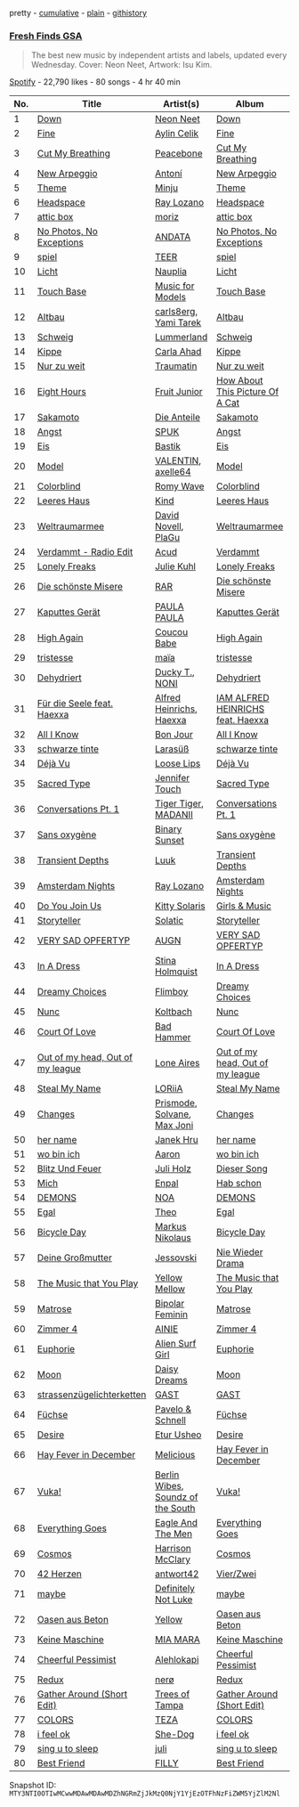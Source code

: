 pretty - [cumulative](/playlists/cumulative/37i9dQZF1DX2ddCYH6QIK5.md) - [plain](/playlists/plain/37i9dQZF1DX2ddCYH6QIK5) - [githistory](https://github.githistory.xyz/mackorone/spotify-playlist-archive/blob/main/playlists/plain/37i9dQZF1DX2ddCYH6QIK5)

### [Fresh Finds GSA](https://open.spotify.com/playlist/37i9dQZF1DX2ddCYH6QIK5)

> The best new music by independent artists and labels, updated every Wednesday\. Cover: Neon Neet, Artwork: Isu Kim.

[Spotify](https://open.spotify.com/user/spotify) - 22,790 likes - 80 songs - 4 hr 40 min

| No. | Title | Artist(s) | Album | Length |
|---|---|---|---|---|
| 1 | [Down](https://open.spotify.com/track/5guo8TwbQXq9oxVZIKNm5O) | [Neon Neet](https://open.spotify.com/artist/5GIYsEtFCzSQxFLmBW6Ri0) | [Down](https://open.spotify.com/album/4rFKLD044q352JelD1AARX) | 2:47 |
| 2 | [Fine](https://open.spotify.com/track/0EnCciz3RqzRsO2KPVSMeT) | [Aylin Celik](https://open.spotify.com/artist/4VXfrQlYdAe5DZ04GQevRa) | [Fine](https://open.spotify.com/album/10dIPnfJKXAspXPBzgTJ1v) | 3:06 |
| 3 | [Cut My Breathing](https://open.spotify.com/track/2CryvJrsKNsrxfbsqIQYr9) | [Peacebone](https://open.spotify.com/artist/4GjDSR8X4PWmaUXIP0pVnf) | [Cut My Breathing](https://open.spotify.com/album/34zVQ85SKhrb7DTI8rM9ic) | 4:01 |
| 4 | [New Arpeggio](https://open.spotify.com/track/66grD2WtFKFiq6ymlfQQGP) | [Antoní](https://open.spotify.com/artist/7jP2bIZ5G2DD3JTgpulrWr) | [New Arpeggio](https://open.spotify.com/album/4kBSnFHk93aa53dcImMetU) | 4:54 |
| 5 | [Theme](https://open.spotify.com/track/072WESirySllVZwIpbtNTY) | [Minju](https://open.spotify.com/artist/7LuJRgbeA8VCUqO0i6VlK6) | [Theme](https://open.spotify.com/album/54LHsjAXVvwCps17wOMGf1) | 7:00 |
| 6 | [Headspace](https://open.spotify.com/track/79E4lV4arM5mzG8nwoNwkI) | [Ray Lozano](https://open.spotify.com/artist/1lqO9zpSZ9iEkgEgJqc443) | [Headspace](https://open.spotify.com/album/1vx0GzKfansFH2pv3aW4Un) | 0:59 |
| 7 | [attic box](https://open.spotify.com/track/3btitHAcDeV6xG5qBFzYBD) | [moriz](https://open.spotify.com/artist/6aUNyuqJyOYhSmq3tCjvG7) | [attic box](https://open.spotify.com/album/29jwmnwgVERjTcrfnk6dxB) | 2:55 |
| 8 | [No Photos, No Exceptions](https://open.spotify.com/track/37v22hAV0P456DgqO2EbzY) | [ANDATA](https://open.spotify.com/artist/4EWtOuG1AiHXvrd9LtEnzQ) | [No Photos, No Exceptions](https://open.spotify.com/album/30kw1sPlIF1YXVcLRb5ENo) | 6:18 |
| 9 | [spiel](https://open.spotify.com/track/15eanqdJlpD7rz5o1aTN6O) | [TEER](https://open.spotify.com/artist/6DAoPIKbym8tpSn4cAffWv) | [spiel](https://open.spotify.com/album/6OyeNw5pm3Immt9nZ9PKvO) | 2:56 |
| 10 | [Licht](https://open.spotify.com/track/58z9x356iEUiX0huSmQ4ru) | [Nauplia](https://open.spotify.com/artist/2iWLvtf0O9f4Xgwx1ojVTZ) | [Licht](https://open.spotify.com/album/4P5d8zpHAhzXygEOdgbehD) | 2:20 |
| 11 | [Touch Base](https://open.spotify.com/track/6PGrQOOjHVqollpiX60S5g) | [Music for Models](https://open.spotify.com/artist/3vNfLZNrzaxuAeo6DKcjJM) | [Touch Base](https://open.spotify.com/album/26FaiDcEI2UDwpelJu2Aah) | 3:10 |
| 12 | [Altbau](https://open.spotify.com/track/2bPB5aL4jH4CbSC0gbFSAC) | [carls8erg](https://open.spotify.com/artist/4nZDWhkKuOHrd6OxwoslWp), [Yami Tarek](https://open.spotify.com/artist/01RCUa4hnfkFVGKvg4Nu0z) | [Altbau](https://open.spotify.com/album/4EF9cdooeKayIHbQQkzYam) | 5:08 |
| 13 | [Schweig](https://open.spotify.com/track/2oxLIdAVPK5Uygb2dmUvyK) | [Lummerland](https://open.spotify.com/artist/53RAdhWDbQ0CqzWyfrNLcP) | [Schweig](https://open.spotify.com/album/5o1JzyOlFodAeEN3HvmS23) | 4:39 |
| 14 | [Kippe](https://open.spotify.com/track/7EEkf0j8wet1TBSclluGGH) | [Carla Ahad](https://open.spotify.com/artist/0ic9BGUoRMQidNxGoet7Ln) | [Kippe](https://open.spotify.com/album/6kbiR8fu64IB1LmGW7S32g) | 2:36 |
| 15 | [Nur zu weit](https://open.spotify.com/track/6aIHRl2E7HJ148v0zSE5xq) | [Traumatin](https://open.spotify.com/artist/7a3E1IT2qaGIq6M4cW2NtV) | [Nur zu weit](https://open.spotify.com/album/1kRSNpQb8JDBBH5g4scIg1) | 3:46 |
| 16 | [Eight Hours](https://open.spotify.com/track/0G6I2K2DU70tZkrdVZ3hxZ) | [Fruit Junior](https://open.spotify.com/artist/4qNHQ7M4r3z1jEKUyH8NiN) | [How About This Picture Of A Cat](https://open.spotify.com/album/7es9gg8c5hl6lgy7HsgbgU) | 3:43 |
| 17 | [Sakamoto](https://open.spotify.com/track/5NddYTqn8nDxfgxpH2eS3s) | [Die Anteile](https://open.spotify.com/artist/7yFn4E4Lun7lW0hwOr7n0M) | [Sakamoto](https://open.spotify.com/album/7rRfYJuuIh1bGY9wEl62LZ) | 3:19 |
| 18 | [Angst](https://open.spotify.com/track/03Pl0rEvXTzriTn07lykLd) | [SPUK](https://open.spotify.com/artist/7KiwsnLFaUGLga5bmIu3kd) | [Angst](https://open.spotify.com/album/29F5AbwqtV1XnEd9ELoCnX) | 3:15 |
| 19 | [Eis](https://open.spotify.com/track/6BdWzzvdEYfFYwngo1vsHq) | [Bastik](https://open.spotify.com/artist/3QHkNmUFDucSq7w4OnX8aY) | [Eis](https://open.spotify.com/album/6G3JhXM9SJYvB1v22RfIJl) | 4:08 |
| 20 | [Model](https://open.spotify.com/track/03v3SoIdJUTyX0IQSOEzdc) | [VALENTIN](https://open.spotify.com/artist/4S0lBY3WbWoZoDtVbKtxBF), [axelle64](https://open.spotify.com/artist/4r5qZBcK3h5bmcalQtXbWB) | [Model](https://open.spotify.com/album/16lYaRj49ot04pViDsSTqf) | 2:32 |
| 21 | [Colorblind](https://open.spotify.com/track/0PuhSSYUnuZL7WsKjPhLEC) | [Romy Wave](https://open.spotify.com/artist/0tIszD5cwkangP5Xkoy02E) | [Colorblind](https://open.spotify.com/album/72bJCSXvHcg8X2bBJfoW7D) | 2:49 |
| 22 | [Leeres Haus](https://open.spotify.com/track/4nsodT0Ifmgjwq2MRidCJv) | [Kind](https://open.spotify.com/artist/17xOXfjwwBku3bnlraoLDI) | [Leeres Haus](https://open.spotify.com/album/5YJYw9FLIixneYORcZPuje) | 4:56 |
| 23 | [Weltraumarmee](https://open.spotify.com/track/3PjRZwzojOxrgZBjhNW7sz) | [David Novell](https://open.spotify.com/artist/6hPMWScKjeP9uCSYBQwOlt), [PlaGu](https://open.spotify.com/artist/1A3DOlWYUWbm9NQ4fIuXUD) | [Weltraumarmee](https://open.spotify.com/album/0bZKU0cvyL2M4poWpIJq77) | 3:42 |
| 24 | [Verdammt \- Radio Edit](https://open.spotify.com/track/6B8hCZtANfdTrU4y9P9R5i) | [Acud](https://open.spotify.com/artist/6nkfC5ET7sPeZHTZN5X78N) | [Verdammt](https://open.spotify.com/album/3f9JcIzhjRr3h58sJOt2qT) | 3:37 |
| 25 | [Lonely Freaks](https://open.spotify.com/track/7txNpEyDrGtHE8f3kcPocs) | [Julie Kuhl](https://open.spotify.com/artist/1JYbVE0e5PZAna9Wf6pp4X) | [Lonely Freaks](https://open.spotify.com/album/6wXVwlibGV8nsKLmBZLCme) | 4:00 |
| 26 | [Die schönste Misere](https://open.spotify.com/track/4C7Ws7OAAfZq5dYZZ2W9aa) | [RAR](https://open.spotify.com/artist/0ms1soCPtzKiqFMK198lya) | [Die schönste Misere](https://open.spotify.com/album/4cYGjze1LpkmR0IzHVYYHu) | 3:40 |
| 27 | [Kaputtes Gerät](https://open.spotify.com/track/3hNXkvaZ8DJ4mlaoqy4G5j) | [PAULA PAULA](https://open.spotify.com/artist/1OnyP2j1xYBzswCS7VUz0e) | [Kaputtes Gerät](https://open.spotify.com/album/5cDBhbM6dLGbPsNOfTEiyP) | 3:38 |
| 28 | [High Again](https://open.spotify.com/track/6suMLfjKlzmYgPb5SiV0Rs) | [Coucou Babe](https://open.spotify.com/artist/64oYZ9wab5dkE4IrGVwPz0) | [High Again](https://open.spotify.com/album/4eLCLiwRIQGAqMUk1VRafi) | 3:29 |
| 29 | [tristesse](https://open.spotify.com/track/1m5CNvawNLaWC5YBWF0sXQ) | [maïa](https://open.spotify.com/artist/3bcCrzlcDxhgXEsk5sqgmR) | [tristesse](https://open.spotify.com/album/6POvDmme72sKHApHzRqyzS) | 3:00 |
| 30 | [Dehydriert](https://open.spotify.com/track/3yhUlZhAtpZaDCMRAs6o7E) | [Ducky T.](https://open.spotify.com/artist/7KJl09yTcrdozkPujCvBxC), [NONI](https://open.spotify.com/artist/224ViDqdVyhQAga2BystL6) | [Dehydriert](https://open.spotify.com/album/6pufZ7riNQKe2uScphmKeI) | 3:22 |
| 31 | [Für die Seele feat\. Haexxa](https://open.spotify.com/track/2fKUMYknbSWF7WOKwMQUZE) | [Alfred Heinrichs](https://open.spotify.com/artist/6kzCLJOC7MU8mAbhIJNpIo), [Haexxa](https://open.spotify.com/artist/0GY1LiRaEjFG0n8rP8wvrC) | [IAM ALFRED HEINRICHS feat\. Haexxa](https://open.spotify.com/album/1Cr9a95UD5guifadqpth5N) | 5:59 |
| 32 | [All I Know](https://open.spotify.com/track/5WCv12YmfSf1j3SoswLryE) | [Bon Jour](https://open.spotify.com/artist/5roPkeVjygRQYcEyCoj4XA) | [All I Know](https://open.spotify.com/album/1pTiNWMK1b1kfL624Q3582) | 3:09 |
| 33 | [schwarze tinte](https://open.spotify.com/track/4IKf2OrL9xVm0Bg5FuOmC7) | [Larasüß](https://open.spotify.com/artist/2cWGRFVeeT6tNcB9FJlKak) | [schwarze tinte](https://open.spotify.com/album/1Rl1vH2nbUx0fZ5JGRsuvj) | 2:12 |
| 34 | [Déjà Vu](https://open.spotify.com/track/4srmtR6Av8pSQU4GxFC09c) | [Loose Lips](https://open.spotify.com/artist/0n5RkUf3LWm4kBn5i1OeND) | [Déjà Vu](https://open.spotify.com/album/1tDMG6e9J6B3OUwatAq4L4) | 3:13 |
| 35 | [Sacred Type](https://open.spotify.com/track/4Huu3YdsOUkubcMqVramYl) | [Jennifer Touch](https://open.spotify.com/artist/2RTTomV6iq54PkO0g3KLOO) | [Sacred Type](https://open.spotify.com/album/4AWSQz9jY2vFf6kMdyLSz6) | 4:41 |
| 36 | [Conversations Pt\. 1](https://open.spotify.com/track/65ze2N5uaFTZ0nEjPOlHvm) | [Tiger Tiger](https://open.spotify.com/artist/7KzFtKKM85VthpSH8QCvjH), [MADANII](https://open.spotify.com/artist/1RzGXB2manO8IeUxrPSG4f) | [Conversations Pt\. 1](https://open.spotify.com/album/6uqTYt7gVa0okOWbe4gEoq) | 2:14 |
| 37 | [Sans oxygène](https://open.spotify.com/track/0mVCcqZcHUoGAwI7towUJ7) | [Binary Sunset](https://open.spotify.com/artist/6N0OrLKxGISopTNME8rf14) | [Sans oxygène](https://open.spotify.com/album/0BKG6YM0xnmm5vlILohlMV) | 3:29 |
| 38 | [Transient Depths](https://open.spotify.com/track/33xs9s6sGzKcdRHNT0bkIz) | [Luuk](https://open.spotify.com/artist/1TOVIIT47c5if1gCL5Wj53) | [Transient Depths](https://open.spotify.com/album/66dzSfQvIBl3yWfPOxAXSy) | 2:42 |
| 39 | [Amsterdam Nights](https://open.spotify.com/track/3x9X9P12BbpvxA5YK7DexQ) | [Ray Lozano](https://open.spotify.com/artist/1lqO9zpSZ9iEkgEgJqc443) | [Amsterdam Nights](https://open.spotify.com/album/08H5Fju8OMYiEHibIv4aGz) | 1:17 |
| 40 | [Do You Join Us](https://open.spotify.com/track/1GJnpSIdf4rjy1qMCcgpBa) | [Kitty Solaris](https://open.spotify.com/artist/2kMGKN4ZBnRSA51Iaadiep) | [Girls & Music](https://open.spotify.com/album/08SEduSqHDqTKemNPcPBC4) | 3:31 |
| 41 | [Storyteller](https://open.spotify.com/track/2hWkEkHNeR1xCTbNKYWX6D) | [Solatic](https://open.spotify.com/artist/61Lu3t06G6EPp61PovXqfm) | [Storyteller](https://open.spotify.com/album/3A2GoNrK3bQVtZTtFFq3OY) | 7:05 |
| 42 | [VERY SAD OPFERTYP](https://open.spotify.com/track/78E7hEa5130fVJMwQYCiO3) | [AUGN](https://open.spotify.com/artist/1kgwADR31NnmIwAfqffBo4) | [VERY SAD OPFERTYP](https://open.spotify.com/album/054y1HNR796eDAZsXbEMAn) | 2:47 |
| 43 | [In A Dress](https://open.spotify.com/track/3xFuUawZfrjPdZZR9hJeJd) | [Stina Holmquist](https://open.spotify.com/artist/5PimmrUrpvEgfhh1ZJwmpY) | [In A Dress](https://open.spotify.com/album/6mxuaAsmg4aD2d0b7XXdPN) | 3:41 |
| 44 | [Dreamy Choices](https://open.spotify.com/track/69Q1bQjUYgC4EjOdrKmzGG) | [Flimboy](https://open.spotify.com/artist/5EX8UexhWMMxPVU28DzdDb) | [Dreamy Choices](https://open.spotify.com/album/6Sz65Ba0zcJZOcLma5NXnW) | 3:26 |
| 45 | [Nunc](https://open.spotify.com/track/3VXiFyqU64Vi1On5GQo5CG) | [Koltbach](https://open.spotify.com/artist/7Gh2MFtYW3bviFGoult3NI) | [Nunc](https://open.spotify.com/album/4pSe5hlkdmJvaDCeJdMWCv) | 5:25 |
| 46 | [Court Of Love](https://open.spotify.com/track/02bwDpPdC8SQGp5shMidO9) | [Bad Hammer](https://open.spotify.com/artist/51XuuNQadOwjdUjtW3nhfA) | [Court Of Love](https://open.spotify.com/album/58sGfvNN7ZrC1rnszbg3L4) | 4:13 |
| 47 | [Out of my head, Out of my league](https://open.spotify.com/track/3BSLhsX7WjAa3034hL85FK) | [Lone Aires](https://open.spotify.com/artist/2FEOMYlsXOwVMtYfQWsXgM) | [Out of my head, Out of my league](https://open.spotify.com/album/3SKgkTDHzhsesTJoBuUHsc) | 2:48 |
| 48 | [Steal My Name](https://open.spotify.com/track/2JpIEE2VTgzLCwOQEfppcN) | [LORiiA](https://open.spotify.com/artist/1zoQwr3D5OqpYIrnJugYaL) | [Steal My Name](https://open.spotify.com/album/3tdTPypaMTzKC4d9l9Bj2u) | 3:32 |
| 49 | [Changes](https://open.spotify.com/track/6wWMiWDSwoI8hIVcI0D9S5) | [Prismode](https://open.spotify.com/artist/58kYFWtUBY05pp6TmlKOiH), [Solvane](https://open.spotify.com/artist/3bOQBNZv9K0NMW4WudrKb0), [Max Joni](https://open.spotify.com/artist/7zcSZ1NiajqeGERguLtlzo) | [Changes](https://open.spotify.com/album/3UqR621qSR4DX3paMUJozM) | 4:05 |
| 50 | [her name](https://open.spotify.com/track/3YT7sk2Q1jL03lKS4Vidjo) | [Janek Hru](https://open.spotify.com/artist/7iLcpwTA6Q4Tq7eKg8qS3D) | [her name](https://open.spotify.com/album/5AVL6HPOgx7inEORmetMXP) | 2:47 |
| 51 | [wo bin ich](https://open.spotify.com/track/5UXJVxwMKnWVKmaLAZtaDY) | [Aaron](https://open.spotify.com/artist/1Z3Z5OW15EG3qwFaiqmXvQ) | [wo bin ich](https://open.spotify.com/album/1EWDJG9bvcEwyEOPZtcLFc) | 2:03 |
| 52 | [Blitz Und Feuer](https://open.spotify.com/track/0txsbML07fhtjr9cgZ9Zw4) | [Juli Holz](https://open.spotify.com/artist/7M7vQv8K3CLzWRK6urf1aJ) | [Dieser Song](https://open.spotify.com/album/30moaI7FlmFu188p5zPLL9) | 4:16 |
| 53 | [Mich](https://open.spotify.com/track/5fsuJIbKoH7e6U7g7oJ59C) | [Enpal](https://open.spotify.com/artist/4Ntuik2JrTOJV6qM1r6PSv) | [Hab schon](https://open.spotify.com/album/4HDLiYxuYulZULlogWhz7L) | 2:44 |
| 54 | [DEMONS](https://open.spotify.com/track/1m9esVBIT1EMcKF3hRot6I) | [NOA](https://open.spotify.com/artist/7m9NX0O3pL0wL2DJNCiKOd) | [DEMONS](https://open.spotify.com/album/5QApd87hTqy2Mm8PuHXJpw) | 3:20 |
| 55 | [Egal](https://open.spotify.com/track/7j3TJZmMxQ9BHqRDbmRUbe) | [Theo](https://open.spotify.com/artist/71ZxzZ1l8fkfZGoR1bwDiL) | [Egal](https://open.spotify.com/album/3JgLSTtv3UXYRchu3nY428) | 2:01 |
| 56 | [Bicycle Day](https://open.spotify.com/track/0wC6uIBKnc4vTwA3WMb9cN) | [Markus Nikolaus](https://open.spotify.com/artist/4ZjrEAWRBDsm5PRwCzKCds) | [Bicycle Day](https://open.spotify.com/album/0FR0jouBzwrB9Rbd2lGwcH) | 3:34 |
| 57 | [Deine Großmutter](https://open.spotify.com/track/30hYXOMkOuMXH1SnQh9Ms6) | [Jessovski](https://open.spotify.com/artist/2XoogShjNMoUmUtzTQ406F) | [Nie Wieder Drama](https://open.spotify.com/album/4egs9wn5oB1RzBzQ1M3jpN) | 3:39 |
| 58 | [The Music that You Play](https://open.spotify.com/track/4WXonPwFzmd0liy8V5iCRG) | [Yellow Mellow](https://open.spotify.com/artist/7InT1doFVlpeQXA4qQMeVv) | [The Music that You Play](https://open.spotify.com/album/40IXS9cdi98PX2zYpI5n2R) | 3:54 |
| 59 | [Matrose](https://open.spotify.com/track/54O7lGVAOEFIcg7ybb5y7S) | [Bipolar Feminin](https://open.spotify.com/artist/7HOiyvAQxMFt0gvH3IcAsX) | [Matrose](https://open.spotify.com/album/5PyBFpfVcGZYFsgv84W7gy) | 3:07 |
| 60 | [Zimmer 4](https://open.spotify.com/track/0ClAr95oTIz2yx8a1wIEdk) | [AINIE](https://open.spotify.com/artist/4ws7LzBaXuN1H5b8FbLxqS) | [Zimmer 4](https://open.spotify.com/album/0cYDzYxefBdbrAz90EJSoT) | 3:51 |
| 61 | [Euphorie](https://open.spotify.com/track/2UTM8Q8oYsi8ULmmHDORlk) | [Alien Surf Girl](https://open.spotify.com/artist/5HJnjbg0jin1bXgPVKewQi) | [Euphorie](https://open.spotify.com/album/43dcpdvusjek6i8NnzcbNU) | 3:42 |
| 62 | [Moon](https://open.spotify.com/track/2DBD8h2QL9IwLBvwqKGwsV) | [Daisy Dreams](https://open.spotify.com/artist/6TIvQNhq6REjz0XODFtyv0) | [Moon](https://open.spotify.com/album/6umOJUFPsLL61uMz9EWlfc) | 4:20 |
| 63 | [strassenzügelichterketten](https://open.spotify.com/track/2xOnvMpJu2klPqlfQ87YK4) | [GAST](https://open.spotify.com/artist/6p8CmCRoWyArAOTnuBmU56) | [GAST](https://open.spotify.com/album/7xdlH0Qfw1lMBUh6I1EqwY) | 4:06 |
| 64 | [Füchse](https://open.spotify.com/track/6pYc06ZDKBe10F1q9jVvaM) | [Pavelo & Schnell](https://open.spotify.com/artist/5oVoWoqOwASa3ln6kTdnD4) | [Füchse](https://open.spotify.com/album/1PrCxyRaSVpGZfbxzXTNL6) | 3:00 |
| 65 | [Desire](https://open.spotify.com/track/7BFEDDCUYqYXnVH5ItVvOo) | [Etur Usheo](https://open.spotify.com/artist/5cHZZkVwn3o4NGj7XJ1Cxg) | [Desire](https://open.spotify.com/album/0T9t94ZmiwFdMybdAi213o) | 5:52 |
| 66 | [Hay Fever in December](https://open.spotify.com/track/3CvhQgyyEetsufUbsTXnfA) | [Melicious](https://open.spotify.com/artist/62uR1xRDa5dv0KmWMgEQvH) | [Hay Fever in December](https://open.spotify.com/album/3qj5o0BGIMQ6KOFK3xk96D) | 3:03 |
| 67 | [Vuka!](https://open.spotify.com/track/19vn6BU72dB0IIA8G6LsBW) | [Berlin Wibes](https://open.spotify.com/artist/6f11OTSw8tFLnVkuoDcVUe), [Soundz of the South](https://open.spotify.com/artist/5PS6bbC5cXexJCwX3QPcgU) | [Vuka!](https://open.spotify.com/album/4EsJNgGMShrHYhR4BIN13S) | 2:43 |
| 68 | [Everything Goes](https://open.spotify.com/track/0NkRkJhf8yfmcaHFXzGnX5) | [Eagle And The Men](https://open.spotify.com/artist/3NHLKXMTQ3LyLjNcbTvf3r) | [Everything Goes](https://open.spotify.com/album/1vtSVAEJU8m6VyYqbzfj1w) | 3:47 |
| 69 | [Cosmos](https://open.spotify.com/track/3T5V81uce4MKWNuu5AUGyv) | [Harrison McClary](https://open.spotify.com/artist/2l8YMGXFLdgBJzXivf4xkT) | [Cosmos](https://open.spotify.com/album/4T1MlIVKaNwzcfJ1ALlZlF) | 4:46 |
| 70 | [42 Herzen](https://open.spotify.com/track/2sJsHAgb3cIfOSYohlTb9e) | [antwort42](https://open.spotify.com/artist/3tt3iKd8s7aXdgfSmfb4B5) | [Vier/Zwei](https://open.spotify.com/album/1jHf9C7NrMFgzORwO7TzNQ) | 3:09 |
| 71 | [maybe](https://open.spotify.com/track/40RUjUCr5WIm3z1U6ARcRC) | [Definitely Not Luke](https://open.spotify.com/artist/4Oxu8bs0EB64KkSBGOLlkt) | [maybe](https://open.spotify.com/album/4uGl8tZGNca1TIReggiwlX) | 2:21 |
| 72 | [Oasen aus Beton](https://open.spotify.com/track/4FdBzucjtVBglF8SR6kz7l) | [Yellow](https://open.spotify.com/artist/7zjrMyYoQlzR3h32TW6gxZ) | [Oasen aus Beton](https://open.spotify.com/album/2mIiJXegxXcGa8LFIp8URd) | 2:33 |
| 73 | [Keine Maschine](https://open.spotify.com/track/5PGxjnwk4rYoRoQOAX7biF) | [MIA MARA](https://open.spotify.com/artist/75d98h0JLTaZa3X53W5yg2) | [Keine Maschine](https://open.spotify.com/album/2MMoVor86HKwGJtRxODqS3) | 2:14 |
| 74 | [Cheerful Pessimist](https://open.spotify.com/track/1zRjEdR28LqVJDWYVYoTes) | [Alehlokapi](https://open.spotify.com/artist/5fRz1MzBBDipLeNsguEn0x) | [Cheerful Pessimist](https://open.spotify.com/album/5z5LpevdN0rM7mfQ99VwUd) | 3:32 |
| 75 | [Redux](https://open.spotify.com/track/75DXlX1UhXLaCL8266arxL) | [nerø](https://open.spotify.com/artist/4NTzAb63RDT3yUcOSXlP5H) | [Redux](https://open.spotify.com/album/0b5r4vfvbVrlBsrNOzrw5c) | 2:24 |
| 76 | [Gather Around \(Short Edit\)](https://open.spotify.com/track/0TSqqF3q0OJabkyi1EWgMn) | [Trees of Tampa](https://open.spotify.com/artist/41JN7mJoWKOvpORU0D1HFz) | [Gather Around \(Short Edit\)](https://open.spotify.com/album/2XLF2deA9QQ5U31kLDN1Rb) | 2:41 |
| 77 | [COLORS](https://open.spotify.com/track/1TtwDlSTYBh9N5GOITGOig) | [TEZA](https://open.spotify.com/artist/58HVoTyHEFyXXPHeaNGUy7) | [COLORS](https://open.spotify.com/album/0J3iOyB986bTUJsUSZOyxi) | 3:48 |
| 78 | [i feel ok](https://open.spotify.com/track/5WXAgqbEG8boPRvCWAYaRu) | [She\-Dog](https://open.spotify.com/artist/26uFqcVwp1xTxHjLm20Dng) | [i feel ok](https://open.spotify.com/album/4aPI35wsieb8Er0Xl4rNdI) | 4:37 |
| 79 | [sing u to sleep](https://open.spotify.com/track/2aWvfZyUsQ7uPuInlRzeD2) | [juli](https://open.spotify.com/artist/5487GXfTBjjtBLxVEC9BbV) | [sing u to sleep](https://open.spotify.com/album/10P0XiTWM9rPe7O67q9jt2) | 0:56 |
| 80 | [Best Friend](https://open.spotify.com/track/4T0pOKQQALRNnoitN7offQ) | [FILLY](https://open.spotify.com/artist/78lCJYozxlzWtocLnPKZ0f) | [Best Friend](https://open.spotify.com/album/7mTBGOVnDRaC3yl0ih3CHg) | 2:08 |

Snapshot ID: `MTY3NTI0OTIwMCwwMDAwMDAwMDZhNGRmZjJkMzQ0NjY1YjEzOTFhNzFiZWM5YjZlM2Nl`

